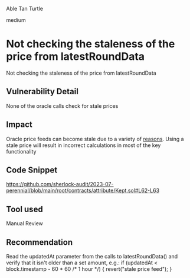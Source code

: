 Able Tan Turtle

medium

# Not checking the staleness of the price from latestRoundData
Not checking the staleness of the price from latestRoundData
## Vulnerability Detail
None of the oracle calls check for stale prices
## Impact
Oracle price feeds can become stale due to a variety of [reasons](https://ethereum.stackexchange.com/questions/133242/how-future-resilient-is-a-chainlink-price-feed/133843#133843). Using a stale price will result in incorrect calculations in most of the key functionality
## Code Snippet
https://github.com/sherlock-audit/2023-07-perennial/blob/main/root/contracts/attribute/Kept.sol#L62-L63
## Tool used

Manual Review

## Recommendation
Read the updatedAt parameter from the calls to latestRoundData() and verify that it isn't older than a set amount, e.g.:
if (updatedAt < block.timestamp - 60 * 60 /* 1 hour */) {
   revert("stale price feed");
}